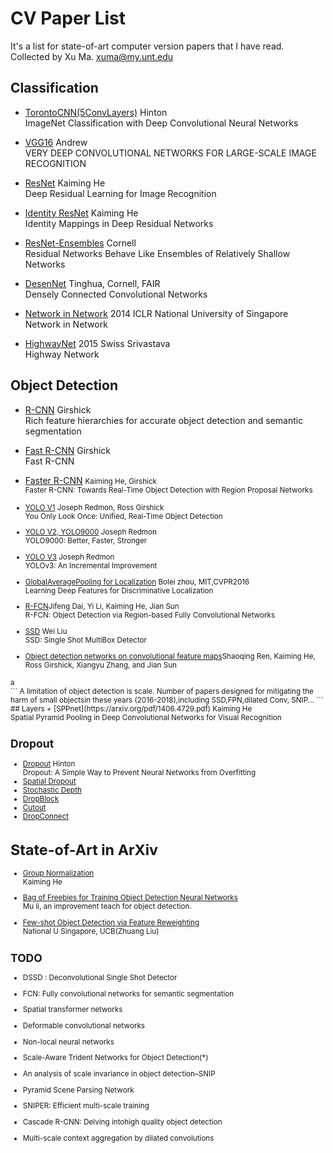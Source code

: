 # CV Paper List
It's a list for state-of-art computer version papers that I have read.<br>
Collected by Xu Ma.  <xuma@my.unt.edu>



## Classification
 + [TorontoCNN(5ConvLayers)](https://papers.nips.cc/paper/4824-imagenet-classification-with-deep-convolutional-neural-networks.pdf) Hinton
	<br>ImageNet Classification with Deep Convolutional Neural Networks
 + [VGG16](https://arxiv.org/pdf/1409.1556.pdf "VGG16") Andrew
	<br>VERY DEEP CONVOLUTIONAL NETWORKS FOR LARGE-SCALE IMAGE RECOGNITION
 + [ResNet](https://arxiv.org/pdf/1512.03385.pdf) Kaiming He
	<br>Deep Residual Learning for Image Recognition
 + [Identity ResNet](https://arxiv.org/pdf/1603.05027.pdf) Kaiming He
 	<br>Identity Mappings in Deep Residual Networks
 + [ResNet-Ensembles](https://arxiv.org/pdf/1605.06431.pdf) Cornell
 	<br>Residual Networks Behave Like Ensembles of Relatively Shallow Networks
 + [DesenNet](https://arxiv.org/pdf/1608.06993.pdf) Tinghua, Cornell, FAIR
 	<br>Densely Connected Convolutional Networks

 + [Network in Network](https://arxiv.org/pdf/1312.4400.pdf) 2014 ICLR National University of Singapore
 	<br >Network in Network
	
 + [HighwayNet](https://arxiv.org/pdf/1507.06228.pdf) 2015 Swiss Srivastava
 	<br> Highway Network
	
 
 
## Object Detection
 + [R-CNN](https://arxiv.org/pdf/1311.2524.pdf) Girshick
 <br>Rich feature hierarchies for accurate object detection and semantic segmentation
 + [Fast R-CNN](https://arxiv.org/pdf/1504.08083.pdf) Girshick
 <br>Fast R-CNN
 + [Faster R-CNN](https://arxiv.org/pdf/1506.01497.pdf) <small>Kaiming He, Girshick
 <br>Faster R-CNN: Towards Real-Time Object Detection with Region Proposal Networks


+ [YOLO V1](https://arxiv.org/pdf/1506.02640.pdf) Joseph Redmon, Ross Girshick
 <br>You Only Look Once: Unified, Real-Time Object Detection
+ [YOLO V2, YOLO9000](https://arxiv.org/pdf/1612.08242.pdf) Joseph Redmon
<br>YOLO9000: Better, Faster, Stronger
+ [YOLO V3](https://arxiv.org/pdf/1804.02767.pdf) Joseph Redmon
<br>YOLOv3: An Incremental Improvement

+ [GlobalAveragePooling for Localization](https://www.cv-foundation.org/openaccess/content_cvpr_2016/papers/Zhou_Learning_Deep_Features_CVPR_2016_paper.pdf) Bolei zhou, MIT,CVPR2016
<br> Learning Deep Features for Discriminative Localization

+ [R-FCN](https://arxiv.org/pdf/1605.06409.pdf)Jifeng Dai, Yi Li, Kaiming He, Jian Sun
 <br> R-FCN: Object Detection via Region-based Fully Convolutional Networks
 
+ [SSD](https://arxiv.org/pdf/1512.02325.pdf) Wei Liu
 <br>SSD: Single Shot MultiBox Detector
 
+ [Object detection networks on convolutional feature maps](https://arxiv.org/pdf/1504.06066.pdf)Shaoqing Ren, Kaiming He, Ross Girshick, Xiangyu Zhang, and Jian Sun


<div>a</div>
```
A limitation of object detection is scale. Number of papers designed for mitigating the harm of small objectsin these years (2016-2018),including SSD,FPN,dilated Conv, SNIP...
```
## Layers
+ [SPPnet](https://arxiv.org/pdf/1406.4729.pdf) Kaiming He
<br>Spatial Pyramid Pooling in Deep Convolutional Networks for Visual Recognition

## Dropout
+ [Dropout](http://jmlr.org/papers/volume15/srivastava14a/srivastava14a.pdf) Hinton
<br>Dropout: A Simple Way to Prevent Neural Networks from Overfitting
+ [Spatial Dropout]()
+ [Stochastic Depth]()
+ [DropBlock]()
+ [Cutout]()
+ [DropConnect]()

# State-of-Art in ArXiv
+ [Group Normalization](https://arxiv.org/pdf/1803.08494.pdf)
<br> Kaiming He

+ [Bag of Freebies for Training Object Detection Neural Networks](https://arxiv.org/pdf/1902.04103.pdf)
<br> Mu li, an improvement teach for object detection.

+ [Few-shot Object Detection via Feature Reweighting](https://arxiv.org/pdf/1812.01866.pdf)
<br> National U Singapore, UCB(Zhuang Liu)

## TODO

+ DSSD : Deconvolutional Single Shot Detector 

+ FCN: Fully convolutional networks for semantic segmentation

+ Spatial transformer networks

+ Deformable convolutional networks

+ Non-local neural networks

+ Scale-Aware Trident Networks for Object Detection(*)

+ An analysis of scale invariance in object detection–SNIP

+ Pyramid Scene Parsing Network

+ SNIPER: Efficient multi-scale training

+ Cascade R-CNN: Delving intohigh quality object detection

+ Multi-scale context aggregation by dilated convolutions


